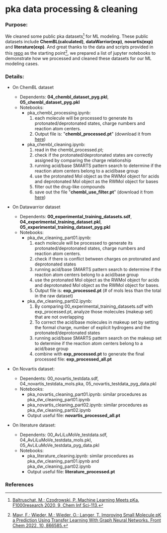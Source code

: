 # pka data processing & cleaning

### Purpose:    
We cleaned some public pka datasets[^1] for ML modeling. These public datasets include **ChemBL(calculated)**, **dataWarrior(exp)**, **novartis(exp)** and **literature(exp)**. And great thanks to the data and scripts provided in this [repo](https://github.com/wiederm/pkasolver-data) as the starting point[^2], we prepared a list of jupyter notebooks to demonstrate how we processed and cleaned these datasets for our ML modeling cases.    

### Details:   
- On ChemBL dataset  
    - Dependents: **04_chembl_dataset_pyg.pkl**, **05_chembl_dataset_pyg.pkl**        
    - Notebooks:   
        - pka_chembl_processing.ipynb:     
            1. each molecule will be processed to generate its protonated/deprotonated states, charge numbers and reaction atom centers.     
            2. Output file is: "**chembl_processed.pt**" (download it from [here](https://drive.google.com/file/d/1KEgGI3vjSETPEPsqbm4YkjlTxvkkySEV/view?usp=drive_link))   
        - pka_chembl_cleaning.ipynb: 
            1. read in the chembl_processed.pt;    
            2. check if the protonated/deprotonated states are correctly assigned by comparing the charge relationship    
            3. running acid/base SMARTS pattern search to determine if the reaction atom centers belong to a acid/base group      
            4. use the protonated Mol object as the RWMol object for acids and deprotonated Mol object as the RWMol object for bases     
            5. filter out the drug-like compounds    
            6. save out the file "**chembl_use_filter.pt**" (download it from [here](https://drive.google.com/file/d/1ZUU2r6VVAPUais_dkfnqJJlr7sh8HyOo/view?usp=drive_link))    

- On Datawarrior dataset
    - Dependents: **00_experimental_training_datasets.sdf**,  **04_experimental_training_dataset.pkl**, **05_experimental_training_dataset_pyg.pkl**        
    - Notebooks:   
        - pka_dw_cleaning_part01.ipynb:    
            1. each molecule will be processed to generate its protonated/deprotonated states, charge numbers and reaction atom centers.    
            2. check if there is conflict between charges on protonated and deprotonated states
            3. running acid/base SMARTS pattern search to determine if the reaction atom centers belong to a acid/base group     
            4. use the protonated Mol object as the RWMol object for acids and deprotonated Mol object as the RWMol object for bases.    
            5. Output file is: **exp_processed.pt** (# of mols less than the total in the raw dataset)
        - pka_dw_cleaning_part02.ipynb:    
            1. By comparing 00_experimental_training_datasets.sdf with exp_processed.pt, analyze those molecules (makeup set) that are not overlapping   
            2. To correct the acid/base molecules in makeup set by setting the formal charge, number of explicit hydrogens and the protonated/deprotonated states    
            3. running acid/base SMARTS pattern search on the makeup set to determine if the reaction atom centers belong to a acid/base group     
            4. combine with **exp_processed.pt** to generate the final processed file: **exp_processed_all.pt**    

- On Novartis dataset:   
    - Dependents: 00_novartis_testdata.sdf, 04_novartis_testdata_mols.pka, 05_novartis_testdata_pyg_data.pkl   
    - Notebooks:   
        - pka_novartis_cleaning_part01.ipynb: similar procedures as pka_dw_cleaning_part01.ipynb   
        - pka_novartis_cleaning_part02.ipynb: similar procedures as pka_dw_cleaning_part02.ipynb
        - Output useful file: **novartis_processed_all.pt**    

- On literature dataset:   
    - Dependents: 00_AvLiLuMoVe_testdata.sdf, 04_AvLiLuMoVe_testdata_mols.pkl, 05_AvLiLuMoVe_testdata_pyg_data.pkl   
    - Notebooks:   
        - pka_literature_cleaning.ipynb: similar procedures as pka_dw_cleaning_part01.ipynb and pka_dw_cleaning_part02.ipynb   
        - Output useful file: **literature_processed.pt**    


### References
[^1]: [Baltruschat, M.; Czodrowski, P. Machine Learning Meets pKa. F1000research 2020, 9, Chem Inf Sci-113.](https://doi.org/10.12688/f1000research.22090.2)    
[^2]: [Mayr, F.; Wieder, M.; Wieder, O.; Langer, T. Improving Small Molecule pK a Prediction Using Transfer Learning With Graph Neural Networks. Front Chem 2022, 10, 866585.](https://doi.org/10.3389/fchem.2022.866585)

